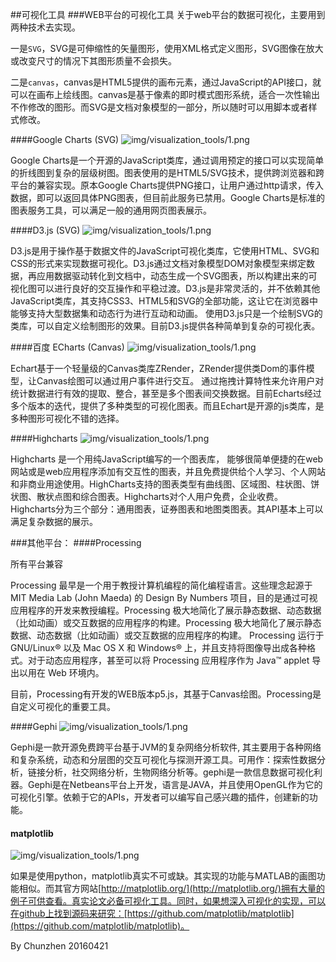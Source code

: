 ##可视化工具
###WEB平台的可视化工具
关于web平台的数据可视化，主要用到两种技术去实现。

一是`SVG`，SVG是可伸缩性的矢量图形，使用XML格式定义图形，SVG图像在放大或改变尺寸的情况下其图形质量不会损失。

二是`canvas`，canvas是HTML5提供的画布元素，通过JavaScript的API接口，就可以在画布上绘线图。canvas是基于像素的即时模式图形系统，适合一次性输出不作修改的图形。而SVG是文档对象模型的一部分，所以随时可以用脚本或者样式修改。

####Google Charts (SVG)
![img/visualization_tools/1.png](img/visualization_tools/1.png)

Google Charts是一个开源的JavaScript类库，通过调用预定的接口可以实现简单的折线图到复杂的层级树图。图表使用的是HTML5/SVG技术，提供跨浏览器和跨平台的兼容实现。原本Google Charts提供PNG接口，让用户通过http请求，传入数据，即可以返回具体PNG图表，但目前此服务已禁用。Google Charts是标准的图表服务工具，可以满足一般的通用网页图表展示。

####D3.js (SVG)
![img/visualization_tools/1.png](img/visualization_tools/2.png.jpg) 

D3.js是用于操作基于数据文件的JavaScript可视化类库，它使用HTML、SVG和CSS的形式来实现数据可视化。D3.js通过文档对象模型DOM对象模型来绑定数据，再应用数据驱动转化到文档中，动态生成一个SVG图表，所以构建出来的可视化图可以进行良好的交互操作和平稳过渡。D3.js是非常灵活的，并不依赖其他JavaScript类库，其支持CSS3、HTML5和SVG的全部功能，这让它在浏览器中能够支持大型数据集和动态行为进行互动和动画。
使用D3.js只是一个绘制SVG的类库，可以自定义绘制图形的效果。目前D3.js提供各种简单到复杂的可视化表。
 

####百度 ECharts (Canvas)
![img/visualization_tools/1.png](img/visualization_tools/3.png) 

Echart基于一个轻量级的Canvas类库ZRender，ZRender提供类Dom的事件模型，让Canvas绘图可以通过用户事件进行交互。 通过拖拽计算特性来允许用户对统计数据进行有效的提取、整合，甚至是多个图表间交换数据。目前Echarts经过多个版本的迭代，提供了多种类型的可视化图表。而且Echart是开源的js类库，是多种图形可视化不错的选择。
 

####Highcharts
![img/visualization_tools/1.png](img/visualization_tools/4.png) 

Highcharts 是一个用纯JavaScript编写的一个图表库， 能够很简单便捷的在web网站或是web应用程序添加有交互性的图表，并且免费提供给个人学习、个人网站和非商业用途使用。HighCharts支持的图表类型有曲线图、区域图、柱状图、饼状图、散状点图和综合图表。Highcharts对个人用户免费，企业收费。Highcharts分为三个部分：通用图表，证券图表和地图类图表。其API基本上可以满足复杂数据的展示。
 
###其他平台：
####Processing 

所有平台兼容 

Processing 最早是一个用于教授计算机编程的简化编程语言。这些理念起源于 MIT Media Lab (John Maeda) 的 Design By Numbers 项目，目的是通过可视应用程序的开发来教授编程。Processing 极大地简化了展示静态数据、动态数据（比如动画）或交互数据的应用程序的构建。Processing 极大地简化了展示静态数据、动态数据（比如动画）或交互数据的应用程序的构建。
Processing 运行于 GNU/Linux® 以及 Mac OS X 和 Windows® 上，并且支持将图像导出成各种格式。对于动态应用程序，甚至可以将 Processing 应用程序作为 Java™ applet 导出以用在 Web 环境内。

目前，Processing有开发的WEB版本p5.js，其基于Canvas绘图。Processing是自定义可视化的重要工具。

####Gephi
![img/visualization_tools/1.png](img/visualization_tools/5.png) 

Gephi是一款开源免费跨平台基于JVM的复杂网络分析软件, 其主要用于各种网络和复杂系统，动态和分层图的交互可视化与探测开源工具。可用作：探索性数据分析，链接分析，社交网络分析，生物网络分析等。gephi是一款信息数据可视化利器。Gephi是在Netbeans平台上开发，语言是JAVA，并且使用OpenGL作为它的可视化引擎。依赖于它的APIs，开发者可以编写自己感兴趣的插件，创建新的功能。


#### matplotlib
![img/visualization_tools/1.png](img/visualization_tools/6.png) 

如果是使用python，matplotlib真实不可或缺。其实现的功能与MATLAB的画图功能相似。而其官方网站[http://matplotlib.org/](http://matplotlib.org/)拥有大量的例子可供查看。真实论文必备可视化工具。同时，如果想深入可视化的实现，可以在github上找到源码来研究：[https://github.com/matplotlib/matplotlib](https://github.com/matplotlib/matplotlib)。

By Chunzhen 20160421